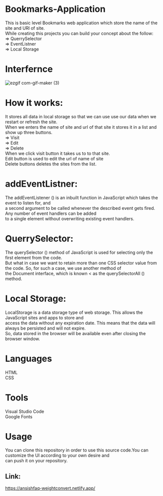 # Bookmarks-Application
This is basic level Bookmarks web application which store the name of the site and URl of site.<br> While creating this projects you can build your concept about the follow: <br>
=> QuerrySelector <br>
=> EventListner <br>
=> Local Storage <br>


# Interfernce
![ezgif com-gif-maker (3)](https://user-images.githubusercontent.com/84333937/129544787-990bc545-f70c-4c92-90fb-dd40b4475d85.gif)

# How it works:
It stores all data in local storage so that we can use use our data when we restart or refresh the site. <br>
When we enters the name of site and url of that site it stores it in a list and show up three buttons. <br>
=> Visit <br>
=> Edit <br>
=> Delete <br>
When we click visit button it takes us to to that site.<br>
Edit button is used to edit the url of name of site <br>
Delete buttons deletes the sites from the list.

# addEventListner: <br>
The addEventListener () is an inbuilt function in JavaScript which takes the event to listen for, and <br> a second argument to be called whenever the described event gets fired. Any number of event handlers can be added <br> to a single element without overwriting existing event handlers. <br>

# QuerrySelector: <br>
The querySelector () method of JavaScript is used for selecting only the first element from the code. <br> But what in case we want to retain more than one CSS selector value from the code. So, for such a case, we use another method of <br> the Document interface, which is known < as the querySelectorAll () method. <br>

# Local Storage: <br>
 LocalStorage is a data storage type of web storage. This allows the JavaScript sites and apps to store and <br> access the data without any expiration date. This means that the data will always be persisted and will not expire. <br> So, data stored in the browser will be available  even after closing the browser window. <br>

# Languages <br>
  HTML <br>
  CSS   <br>
  
# Tools <br>
  Visual Studio Code <br>
  Google Fonts <br>
 
 # Usage
 You can clone this repository in order to use this source code.You can customize the UI according to your own desire and <br> can push it on your repository.
  
## Link:
https://ansishfaq-weightconvert.netlify.app/
 
